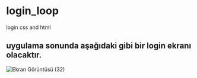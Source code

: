 # login_loop
login css and html
## uygulama sonunda aşağıdaki gibi bir login ekranı olacaktır.
![Ekran Görüntüsü (32)](https://user-images.githubusercontent.com/90394055/236226014-d7c0870a-20b5-46e1-bd2b-cc4826cf72ee.png)
